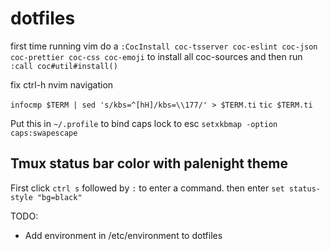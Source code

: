 # dotfiles

first time running vim do a `:CocInstall coc-tsserver coc-eslint coc-json coc-prettier coc-css coc-emoji` to install all coc-sources
and then run `:call coc#util#install()`


fix ctrl-h nvim navigation

`infocmp $TERM | sed 's/kbs=^[hH]/kbs=\\177/' > $TERM.ti`
`tic $TERM.ti`

Put this in `~/.profile` to bind caps lock to esc `setxkbmap -option caps:swapescape`

## Tmux status bar color with palenight theme
First click `ctrl s` followed by `:` to enter a command. then enter `set status-style "bg=black"`

TODO:
- Add environment in /etc/environment to dotfiles
